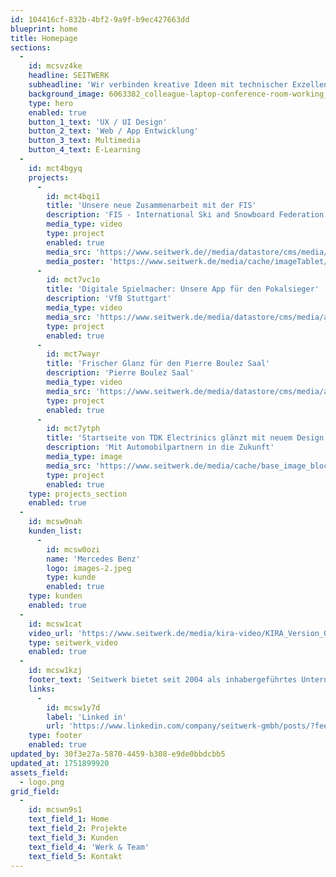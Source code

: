 ```yaml
---
id: 104416cf-832b-4bf2-9a9f-b9ec427663dd
blueprint: home
title: Homepage
sections:
  -
    id: mcsvz4ke
    headline: SEITWERK
    subheadline: 'Wir verbinden kreative Ideen mit technischer Exzellenz, um digitale Lösungen für unsere Kunden zu schaffen.'
    background_image: 6063382_colleague-laptop-conference-room-working_by_yuki_film_artlist_hd.mp4
    type: hero
    enabled: true
    button_1_text: 'UX / UI Design'
    button_2_text: 'Web / App Entwicklung'
    button_3_text: Multimedia
    button_4_text: E-Learning
  -
    id: mct4bgyq
    projects:
      -
        id: mct4bqi1
        title: 'Unsere neue Zusammenarbeit mit der FIS'
        description: 'FIS - International Ski and Snowboard Federation'
        media_type: video
        type: project
        enabled: true
        media_src: 'https://www.seitwerk.de//media/datastore/cms/media/artikel/2024-10-fis/fis-app-kackel-720p.mp4'
        media_poster: 'https://www.seitwerk.de/media/cache/imageTablet/cms/media/artikel/2024-10-fis/vorschaubild.jpg'
      -
        id: mct7vc1o
        title: 'Digitale Spielmacher: Unsere App für den Pokalsieger'
        description: 'VfB Stuttgart'
        media_type: video
        media_src: 'https://www.seitwerk.de/media/datastore/cms/media/artikel/2025-05-vfb-app/vfb-pressemeldung.mp4'
        type: project
        enabled: true
      -
        id: mct7wayr
        title: 'Frischer Glanz für den Pierre Boulez Saal'
        description: 'Pierre Boulez Saal'
        media_type: video
        media_src: 'https://www.seitwerk.de/media/datastore/cms/media/artikel/2025-05-pierre-boulez/pressemeldung-pierre-boulez-saal.mp4'
        type: project
        enabled: true
      -
        id: mct7ytph
        title: 'Startseite von TDK Electrinics glänzt mit neuem Design'
        description: 'Mit Automobilpartnern in die Zukunft'
        media_type: image
        media_src: 'https://www.seitwerk.de/media/cache/base_image_block/cms/media/artikel/2024-08-tdk-elektronics/detailseite.jpg'
        type: project
        enabled: true
    type: projects_section
    enabled: true
  -
    id: mcsw0nah
    kunden_list:
      -
        id: mcsw0ozi
        name: 'Mercedes Benz'
        logo: images-2.jpeg
        type: kunde
        enabled: true
    type: kunden
    enabled: true
  -
    id: mcsw1cat
    video_url: 'https://www.seitwerk.de/media/kira-video/KIRA_Version_04.mp4'
    type: seitwerk_video
    enabled: true
  -
    id: mcsw1kzj
    footer_text: 'Seitwerk bietet seit 2004 als inhabergeführtes Unternehmen das ganze Spektrum der Neuen Medien unter einem Dach. Unsere Spezialisten liefern von der Konzeption über das Design bis zur Realisierung alles aus einer Hand. Wir beraten, analysieren, entwerfen, programmieren, erstellen Animationen, produzieren Ton- und Videosequenzen im eigenen Studio und vieles mehr.'
    links:
      -
        id: mcsw1y7d
        label: 'Linked in'
        url: 'https://www.linkedin.com/company/seitwerk-gmbh/posts/?feedView=all'
    type: footer
    enabled: true
updated_by: 30f3e27a-5870-4459-b308-e9de0bbdcbb5
updated_at: 1751899920
assets_field:
  - logo.png
grid_field:
  -
    id: mcswn9s1
    text_field_1: Home
    text_field_2: Projekte
    text_field_3: Kunden
    text_field_4: 'Werk & Team'
    text_field_5: Kontakt
---
```

